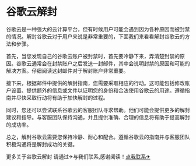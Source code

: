 # 谷歌云解封

谷歌云是一种强大的云计算平台，但有时候用户可能会遇到因为各种原因而被封禁的情况。解封谷歌云对于用户来说是非常重要的，下面我们来看看解封谷歌云的方法和步骤。

首先，当您发现自己的谷歌云账户被封禁时，首先要冷静下来，弄清楚封禁的原因。谷歌云通常会在封禁账户之后发送一封邮件，其中会说明封禁的原因和可能的解决方案。仔细阅读这封邮件对于解封账户非常重要。

接下来，根据邮件中提供的解封指南，您需要采取相应的行动。这可能包括修改账户设置、提供额外的信息或文件以证明您的身份和合法使用谷歌云的用途。遵循指南并尽快采取行动将有助于加快解封的过程。

同时，您还可以尝试联系谷歌云的客服团队寻求帮助。他们可能会提供更多的解封建议和指导。与客服团队保持沟通，并且提供准确、合理的信息将有助于提高解封的成功率。

总之，解封谷歌云需要您保持冷静、耐心和配合。遵循谷歌云的指南并与客服团队积极沟通将是解封成功的关键。

更多关于谷歌云解封 请通过✈与我们联系,感谢阅读！[点我联系✈](https://chat.k02.cc)